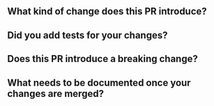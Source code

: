 <!-- Thanks for submitting a pull request! Please provide enough information so that others can review your pull request. -->
<!-- Explain the **motivation** for making this change. What existing problem does the pull request solve? -->
<!-- Try to link to an open issue for more information. -->


<!-- In addition to that please answer these questions: -->

## What kind of change does this PR introduce?

<!-- E.g. a bugfix, feature, refactoring, build related change, etc… -->

## Did you add tests for your changes?

<!-- Note that we won't merge your changes if you don't add tests -->

## Does this PR introduce a breaking change?

<!-- If this PR introduces a breaking change, please describe the impact and a migration path for existing applications. -->

## What needs to be documented once your changes are merged?

<!-- List all the information that needs to be added to the documentation after merge -->
<!-- When your changes are merged you will be asked to contribute this to the documentation -->
